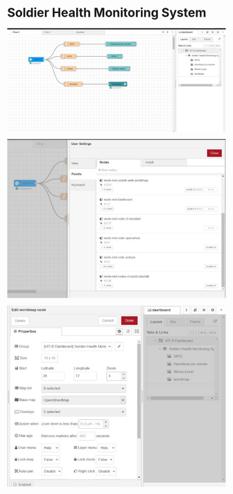 # Soldier Health Monitoring System

![alt text](https://github.com/smartinternz02/SI-GuidedProject-6901-1639216389/blob/main/node-red-webapp-layout.jpeg?raw=true)

![alt text](https://github.com/smartinternz02/SI-GuidedProject-6901-1639216389/blob/main/UI-node-Installation.jpeg?raw=true)

![alt text](https://github.com/smartinternz02/SI-GuidedProject-6901-1639216389/blob/main/worldMap-UI-node.jpeg?raw=true)

